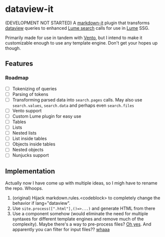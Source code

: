 # dataview-it
(DEVELOPMENT NOT STARTED) A [markdown-it](https://github.com/markdown-it/markdown-it) plugin that transforms [dataview](https://github.com/blacksmithgu/obsidian-dataview/tree/master/src) queries to enhanced [Lume search](https://lume.land/plugins/search/) calls for use in [Lume](https://lume.land/) SSG. 

Primarily made for use in tandem with [Vento](https://vento.js.org), but I intend to make it customizable enough to use any template engine. Don't get your hopes up though.

## Features

### Roadmap

- [ ] Tokenizing of queries
- [ ] Parsing of tokens
- [ ] Transforming parsed data into `search.pages` calls. May also use `search.values`, `search.data` and perhaps even `search.files`
- [ ] Vento support
- [ ] Custom Lume plugin for easy use
- [ ] Tables 
- [ ] Lists
- [ ] Nested lists
- [ ] List inside tables
- [ ] Objects inside tables
- [ ] Nested objects 
- [ ] Nunjucks support 

## Implementation 

Actually now I have come up with multiple ideas, so I migh have to rename the repo. Whoops. 

1. (original) Hijack markdown.rules.&lt;codeblock&gt; to completely change the behavior if lang="dataview". 
2. Use `site.process([".html"],()=>...)` and generate HTML from there
3. Use a component somehow (would eliminate the need for multiple syntaxes for different template engines and remove much of the complexity). Maybe there's a way to pre-process files? [Oh yes](https://lume.land/docs/core/processors/#preprocess). And apparently you can filter for input files?? [whaaa](https://lume.land/docs/core/processors/#:~:text=.md,vto) 
